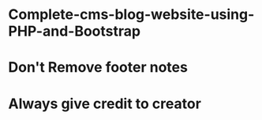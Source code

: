 # Complete-cms-blog-website-using-PHP-and-Bootstrap
# Don't Remove footer notes
# Always give credit to creator
